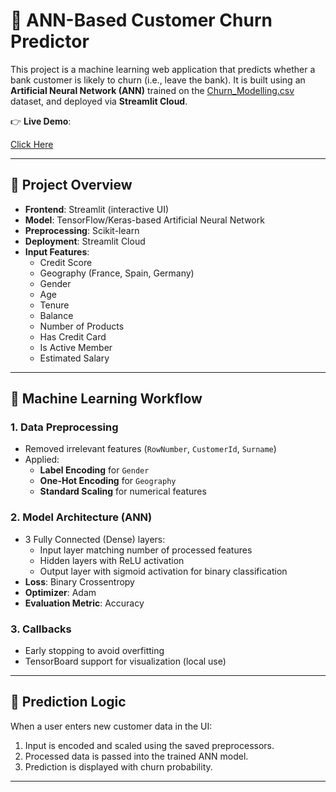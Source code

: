 # 🧠 ANN-Based Customer Churn Predictor

This project is a machine learning web application that predicts whether a bank customer is likely to churn (i.e., leave the bank). It is built using an **Artificial Neural Network (ANN)** trained on the [Churn_Modelling.csv](https://www.kaggle.com/datasets/shubhendra7/customer-churn-modelling) dataset, and deployed via **Streamlit Cloud**.

👉 **Live Demo**:  

[Click Here](https://mrextinct27-ann-churn-predictor-app-lhjeyk.streamlit.app/)

---

## 🚀 Project Overview

- **Frontend**: Streamlit (interactive UI)
- **Model**: TensorFlow/Keras-based Artificial Neural Network
- **Preprocessing**: Scikit-learn
- **Deployment**: Streamlit Cloud
- **Input Features**:
  - Credit Score
  - Geography (France, Spain, Germany)
  - Gender
  - Age
  - Tenure
  - Balance
  - Number of Products
  - Has Credit Card
  - Is Active Member
  - Estimated Salary

---

## 🧠 Machine Learning Workflow

### 1. **Data Preprocessing**
- Removed irrelevant features (`RowNumber`, `CustomerId`, `Surname`)
- Applied:
  - **Label Encoding** for `Gender`
  - **One-Hot Encoding** for `Geography`
  - **Standard Scaling** for numerical features

### 2. **Model Architecture (ANN)**
- 3 Fully Connected (Dense) layers:
  - Input layer matching number of processed features
  - Hidden layers with ReLU activation
  - Output layer with sigmoid activation for binary classification
- **Loss**: Binary Crossentropy
- **Optimizer**: Adam
- **Evaluation Metric**: Accuracy

### 3. **Callbacks**
- Early stopping to avoid overfitting
- TensorBoard support for visualization (local use)

---

## 🧪 Prediction Logic

When a user enters new customer data in the UI:
1. Input is encoded and scaled using the saved preprocessors.
2. Processed data is passed into the trained ANN model.
3. Prediction is displayed with churn probability.

---
